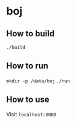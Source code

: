 # boj
## How to build
`./build`
## How to run
`mkdir -p /data/boj`
`./run`
## How to use
Visit `localhost:8080`
